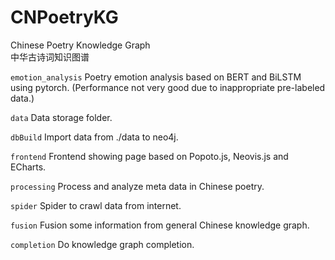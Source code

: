 # CNPoetryKG
 Chinese Poetry Knowledge Graph  
 中华古诗词知识图谱  
   
 ```emotion_analysis``` Poetry emotion analysis based on BERT and BiLSTM using pytorch. (Performance not very good due to inappropriate pre-labeled data.)   
   
 ```data``` Data storage folder.  
   
 ```dbBuild``` Import data from ./data to neo4j.  
   
 ```frontend``` Frontend showing page based on Popoto.js, Neovis.js and ECharts.  
   
 ```processing``` Process and analyze meta data in Chinese poetry.  
   
 ```spider``` Spider to crawl data from internet.  

```fusion``` Fusion some information from general Chinese knowledge graph.

```completion``` Do knowledge graph completion.
 